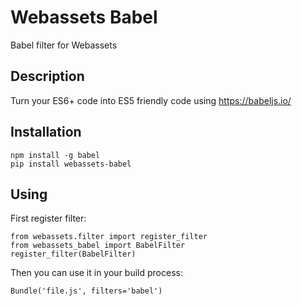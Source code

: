 # Webassets Babel

Babel filter for Webassets

## Description

Turn your ES6+ code into ES5 friendly code using https://babeljs.io/

## Installation

```
npm install -g babel
pip install webassets-babel
```

## Using

First register filter:

```
from webassets.filter import register_filter
from webassets_babel import BabelFilter
register_filter(BabelFilter)
```

Then you can use it in your build process:

```
Bundle('file.js', filters='babel')
```
